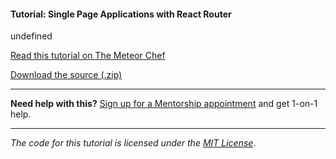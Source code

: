 #### Tutorial: Single Page Applications with React Router

undefined

[Read this tutorial on The Meteor Chef](https://themeteorchef.com/tutorials/single-page-applications-with-react-router)  

[Download the source (.zip)](https://github.com/themeteorchef/react-router-spa/archive/master.zip)

---

**Need help with this?** [Sign up for a Mentorship appointment](https://themeteorchef.com/mentorship?readme=single-page-applications-with-react-router) and get 1-on-1 help.

---

_The code for this tutorial is licensed under the [MIT License](http://opensource.org/licenses/MIT)_.
